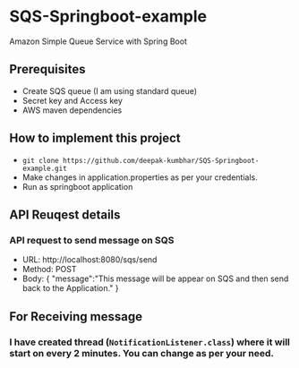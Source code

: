 # SQS-Springboot-example
Amazon Simple Queue Service with Spring Boot

## Prerequisites
- Create SQS queue (I am using standard queue)
- Secret key and Access key
- AWS maven dependencies

## How to implement this project
- `git clone https://github.com/deepak-kumbhar/SQS-Springboot-example.git`
- Make changes in application.properties as per your credentials.
- Run as springboot application

## API Reuqest details
### API request to send message on SQS
- URL: http://localhost:8080/sqs/send
- Method: POST
- Body:
  {
	"message":"This message will be appear on SQS and then send back to the Application."
  }
  
## For Receiving message 
### I have created thread (`NotificationListener.class`) where it will start on every 2 minutes. You can change as per your need.

